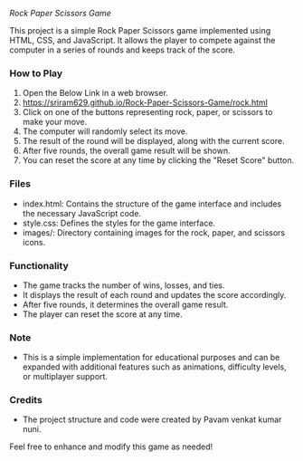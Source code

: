 *Rock Paper Scissors Game*

This project is a simple Rock Paper Scissors game implemented using HTML, CSS, and JavaScript. It allows the player to compete against the computer in a series of rounds and keeps track of the score.

### How to Play
1. Open the Below Link in a web browser.
2. https://sriram629.github.io/Rock-Paper-Scissors-Game/rock.html
3. Click on one of the buttons representing rock, paper, or scissors to make your move.
4. The computer will randomly select its move.
5. The result of the round will be displayed, along with the current score.
6. After five rounds, the overall game result will be shown.
7. You can reset the score at any time by clicking the "Reset Score" button.

### Files
- index.html: Contains the structure of the game interface and includes the necessary JavaScript code.
- style.css: Defines the styles for the game interface.
- images/: Directory containing images for the rock, paper, and scissors icons.

### Functionality
- The game tracks the number of wins, losses, and ties.
- It displays the result of each round and updates the score accordingly.
- After five rounds, it determines the overall game result.
- The player can reset the score at any time.

### Note
- This is a simple implementation for educational purposes and can be expanded with additional features such as animations, difficulty levels, or multiplayer support.

### Credits
- The project structure and code were created by Pavam venkat kumar nuni.

Feel free to enhance and modify this game as needed!

